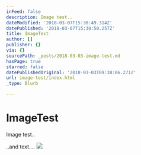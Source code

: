 ```yaml
---
inFeed: false
description: Image test..
dateModified: '2018-03-07T15:30:49.314Z'
datePublished: '2018-03-07T15:30:50.257Z'
title: ImageTest
author: []
publisher: {}
via: {}
sourcePath: _posts/2018-03-03-image-test.md
hasPage: true
starred: false
datePublishedOriginal: '2018-03-03T09:38:06.271Z'
url: image-test/index.html
_type: Blurb

---
```

# ImageTest

Image test..

..and text....
![](https://the-grid-user-content.s3-us-west-2.amazonaws.com/4ca5526d-72b8-47b8-b62c-f2c1e9b24418.png)